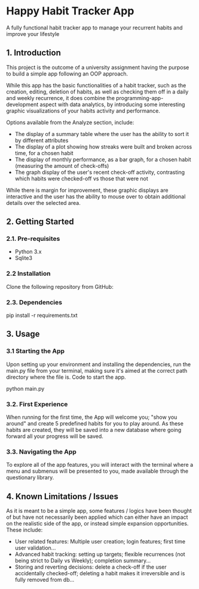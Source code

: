# Happy Habit Tracker App

A fully functional habit tracker app to manage your recurrent habits and improve your lifestyle

## 1. Introduction
This project is the outcome of a university assignment having the purpose to build a simple app following an OOP approach.

While this app has the basic functionalities of a habit tracker, such as the creation, editing, deletion of habits, as well as checking them off in a daily and weekly recurrence,
it does combine the programming-app-development aspect with data analytics, by introducing some interesting graphic visualizations of your habits activity and performance.

Options available from the Analyze section, include:
- The display of a summary table where the user has the ability to sort it by different attributes
- The display of a plot showing how streaks were built and broken across time, for a chosen habit
- The display of monthly performance, as a bar graph, for a chosen habit (measuring the amount of check-offs)
- The graph display of the user's recent check-off activity, contrasting which habits were checked-off vs those that were not

While there is margin for improvement, these graphic displays are interactive and the user has the ability to mouse over to obtain additional details over the selected area.

## 2. Getting Started

### 2.1. Pre-requisites
- Python 3.x
- Sqlite3

### 2.2 Installation
Clone the following repository from GitHub:


### 2.3. Dependencies
pip install -r requirements.txt

## 3. Usage

### 3.1 Starting the App
Upon setting up your environment and installing the dependencies, run the main.py file from your terminal, 
making sure it's aimed at the correct path directory where the file is. Code to start the app.

python main.py

### 3.2. First Experience
When running for the first time, the App will welcome you; "show you around" and create 5 predefined habits for you to play around.
As these habits are created, they will be saved into a new database where going forward all your progress will be saved.

### 3.3. Navigating the App
To explore all of the app features, you will interact with the terminal where a menu and submenus will be presented to you, made available through the questionary library.

## 4. Known Limitations / Issues
As it is meant to be a simple app, some features / logics have been thought of but have not necessarily been applied 
which can either have an impact on the realistic side of the app, or instead simple expansion opportunities. These include:
- User related features: Multiple user creation; login features; first time user validation...
- Advanced habit tracking: setting up targets; flexible recurrences (not being strict to Daily vs Weekly); completion summary...
- Storing and reverting decisions: delete a check-off if the user accidentally checked-off; deleting a habit makes it irreversible and is fully removed from db...